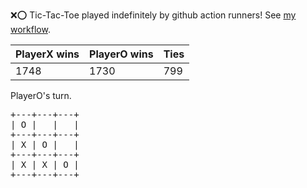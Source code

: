 :x::o: Tic-Tac-Toe played indefinitely by github action runners! See [my workflow](.github/workflows/play.yaml).

|PlayerX wins|PlayerO wins|Ties|
|-|-|-|
|1748|1730|799|

PlayerO's turn.

<pre>
+---+---+---+
| O |   |   |
+---+---+---+
| X | O |   |
+---+---+---+
| X | X | O |
+---+---+---+
</pre>